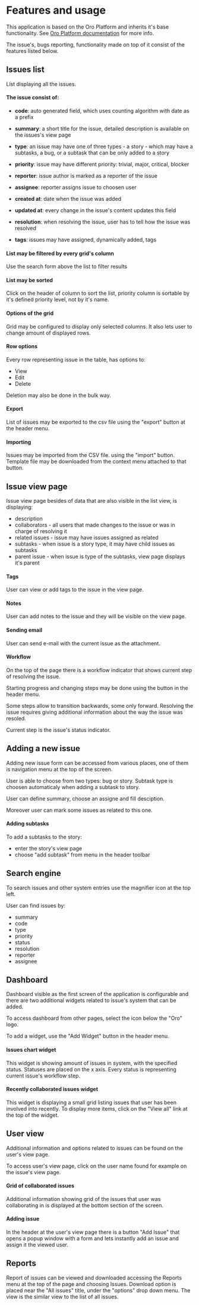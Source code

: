 Features and usage
==================

This application is based on the Oro Platform and inherits it's base functionality.
See [Oro Platform documentation](https://www.orocrm.com/documentation/index/current/book) for more info.

The issue's, bugs reporting, functionality made on top of it consist of the features listed below.

## Issues list

List displaying all the issues.

####  The issue consist of:

- **code**: auto generated field, which uses counting algorithm with date as a prefix

- **summary**: a short title for the issue, detailed description is available on the issues's view page

- **type**: an issue may have one of three types - a story - which may have a subtasks, a bug, or a subtask
that can be only added to a story
	
- **priority**: issue may have different priority: trivial, major, critical, blocker

- **reporter**: issue author is marked as a reporter of the issue

- **assignee**: reporter assigns issue to choosen user

- **created at**: date when the issue was added

- **updated at**: every change in the issue's content updates this field

- **resolution**: when resolving the issue, user has to tell how the issue was resolved

- **tags**: issues may have assigned, dynamically added, tags


#### List may be filtered by every grid's column

Use the search form above the list to filter results

#### List may be sorted

Click on the header of column to sort the list, priority column is sortable
by it's defined priority level, not by it's name.

#### Options of the grid

Grid may be configured to display only selected columns. It also lets user
to change amount of displayed rows.

#### Row options

Every row representing issue in the table, has options to:
- View
- Edit
- Delete

Deletion may also be done in the bulk way.

#### Export

List of issues may be exported to the csv file using the "export" button at the header menu.

#### Importing

Issues may be imported from the CSV file. using the "import" button.
Template file may be downloaded from the context menu attached to that button.


## Issue view page

Issue view page besides of data that are also visible in the list view, is displaying:

* description
* collaborators - all users that made changes to the issue or was in charge of resolving it
* related issues - issue may have issues assigned as related
* subtasks - when issue is a story type, it may have child issues as subtasks
* parent issue - when issue is type of the subtasks, view page displays it's parent

#### Tags

User can view or add tags to the issue in the view page.

#### Notes

User can add notes to the issue and they will be visible on the view page.

#### Sending email

User can send e-mail with the current issue as the attachment.

#### Workflow

On the top of the page there is a workflow indicator that shows current step of resolving the issue.

Starting progress and changing steps may be done using the button in the header menu.

Some steps allow to transition backwards, some only forward.
Resolving the issue requires giving additional information about the way the issue was resoled.

Current step is the issue's status indicator.

## Adding a new issue

Adding new issue form can be accessed from various places, one of them is navigation menu at
the top of the screen.

User is able to choose from two types: bug or story. Subtask type is choosen automaticaly
when adding a subtask to story.

User can define summary, choose an assigne and fill desciption.

Moreover user can mark some issues as related to this one.

#### Adding subtasks

To add a subtasks to the story:
- enter the story's view page
- choose "add subtask" from menu in the header toolbar

## Search engine

To search issues and other system entries use the magnifier icon at the top left.

User can find issues by:
- summary
- code
- type
- priority
- status
- resolution
- reporter
- assignee

## Dashboard

Dashboard visible as the first screen of the application is configurable
and there are two additional widgets related to issue's system that can
be added.
    
To access dashboard from other pages, select the icon below the "Oro" logo.

To add a widget, use the "Add Widget" button in the header menu.

#### Issues chart widget

This widget is showing amount of issues in system, with the specified status.
Statuses are placed on the x axis. Every status is representing current issue's workflow
step.

#### Recently collaborated issues widget

This widget is displaying a small grid listing issues that user has been involved into
recently. To display more items, click on the "View all" link at the top of the widget.

## User view

Additional information and options related to issues can be found on the user's view page.

To access user's view page, click on the user name found for example on the issue's view page.

#### Grid of collaborated issues

Additional information showing grid of the issues that user was collaborating in
is displayed at the bottom section of the screen.

#### Adding issue

In the header at the user's view page there is a button "Add Issue" that opens
a popup window with a form and lets instantly add an issue and assign it the viewed user.

## Reports

Report of issues can be viewed and downloaded accessing the Reports menu
at the top of the page and choosing Issues. Download option is placed near the "All issues" title,
under the "options" drop down menu. The view is the similar view to the list of all issues.


